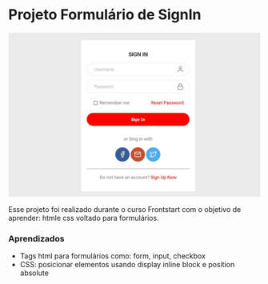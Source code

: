# Projeto Formulário de SignIn

![Projeto preview](https://raw.githubusercontent.com/tassiarocha/form-frontstart/master/form/login.jpg)


Esse projeto foi realizado durante o curso Frontstart com o objetivo de aprender: htmle css voltado para formulários.

### Aprendizados
- Tags html para formulários como: form, input, checkbox
- CSS: posicionar elementos usando display inline block e position absolute